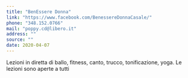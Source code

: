 ```yaml
---
title: "BenEssere Donna"
link: "https://www.facebook.com/BenessereDonnaCasale/"
phone: "348.152.0766"
mail: "poppy.cd@libero.it"
address: ""
source: ""
date: 2020-04-07
---
```


Lezioni in diretta di ballo, fitness, canto, trucco, tonificazione, yoga. Le lezioni sono aperte a tutti
